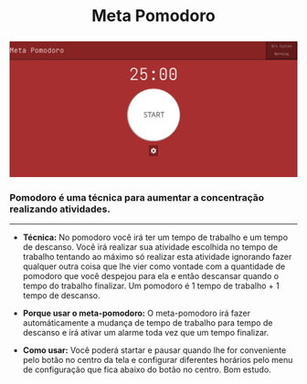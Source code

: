 # <p align="center">Meta Pomodoro</p>

![image](assets/00.png)

### Pomodoro é uma técnica para aumentar a concentração realizando atividades. 
---
- **Técnica:**
No pomodoro você irá ter um tempo de trabalho e um tempo de descanso. Você irá realizar sua atividade escolhida no tempo de trabalho tentando ao máximo só realizar esta atividade ignorando fazer qualquer outra coisa que lhe vier como vontade com a quantidade de pomodoro que você despejou para ela e então descansar quando o tempo do trabalho finalizar.
Um pomodoro é 1 tempo de trabalho + 1 tempo de descanso. 

- **Porque usar o meta-pomodoro:**
O meta-pomodoro irá fazer automáticamente a mudança de tempo de trabalho para tempo de descanso e irá ativar um alarme toda vez que um tempo finalizar.

- **Como usar:**
Você poderá startar e pausar quando lhe for conveniente pelo botão no centro da tela e configurar diferentes horários pelo menu de configuração que fica abaixo do botão no centro. Bom estudo.
